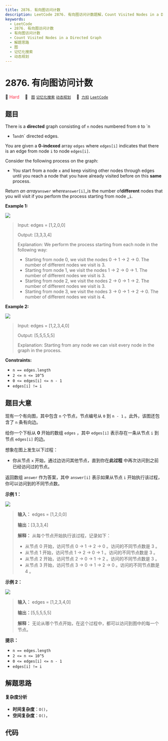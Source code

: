 ```yaml
---
title: 2876. 有向图访问计数
description: LeetCode 2876. 有向图访问计数题解，Count Visited Nodes in a Directed Graph，包含解题思路、复杂度分析以及完整的 JavaScript 代码实现。
keywords:
  - LeetCode
  - 2876. 有向图访问计数
  - 有向图访问计数
  - Count Visited Nodes in a Directed Graph
  - 解题思路
  - 图
  - 记忆化搜索
  - 动态规划
---
```


# 2876. 有向图访问计数

🔴 <font color=#ff334b>Hard</font>&emsp; 🔖&ensp; [`图`](/tag/graph.md) [`记忆化搜索`](/tag/memoization.md) [`动态规划`](/tag/dynamic-programming.md)&emsp; 🔗&ensp;[`力扣`](https://leetcode.cn/problems/count-visited-nodes-in-a-directed-graph) [`LeetCode`](https://leetcode.com/problems/count-visited-nodes-in-a-directed-graph)

## 题目

There is a **directed** graph consisting of `n` nodes numbered from `0` to `n
- 1` and `n` directed edges.

You are given a **0-indexed** array `edges` where `edges[i]` indicates that
there is an edge from node `i` to node `edges[i]`.

Consider the following process on the graph:

  * You start from a node `x` and keep visiting other nodes through edges until you reach a node that you have already visited before on this **same** process.

Return _an array_`answer` _where_`answer[i]`_is the number of**different**
nodes that you will visit if you perform the process starting from node _`i`.



**Example 1:**

![](https://assets.leetcode.com/uploads/2023/08/31/graaphdrawio-1.png)

> Input: edges = [1,2,0,0]
> 
> Output: [3,3,3,4]
> 
> Explanation: We perform the process starting from each node in the following way:
> - Starting from node 0, we visit the nodes 0 -> 1 -> 2 -> 0. The number of different nodes we visit is 3.
> - Starting from node 1, we visit the nodes 1 -> 2 -> 0 -> 1. The number of different nodes we visit is 3.
> - Starting from node 2, we visit the nodes 2 -> 0 -> 1 -> 2. The number of different nodes we visit is 3.
> - Starting from node 3, we visit the nodes 3 -> 0 -> 1 -> 2 -> 0. The number of different nodes we visit is 4.

**Example 2:**

![](https://assets.leetcode.com/uploads/2023/08/31/graaph2drawio.png)

> Input: edges = [1,2,3,4,0]
> 
> Output: [5,5,5,5,5]
> 
> Explanation: Starting from any node we can visit every node in the graph in the process.

**Constraints:**

  * `n == edges.length`
  * `2 <= n <= 10^5`
  * `0 <= edges[i] <= n - 1`
  * `edges[i] != i`


## 题目大意

现有一个有向图，其中包含 `n` 个节点，节点编号从 `0` 到 `n - 1` 。此外，该图还包含了 `n` 条有向边。

给你一个下标从 **0** 开始的数组 `edges` ，其中 `edges[i]` 表示存在一条从节点 `i` 到节点 `edges[i]` 的边。

想象在图上发生以下过程：

  * 你从节点 `x` 开始，通过边访问其他节点，直到你在**此过程** 中再次访问到之前已经访问过的节点。

返回数组 `answer` 作为答案，其中 `answer[i]` 表示如果从节点 `i` 开始执行该过程，你可以访问到的不同节点数。



**示例 1：**

![](https://assets.leetcode.com/uploads/2023/08/31/graaphdrawio-1.png)

> 
> 
> 
> 
> 
> **输入：** edges = [1,2,0,0]
> 
> **输出：**[3,3,3,4]
> 
> **解释：** 从每个节点开始执行该过程，记录如下：
> - 从节点 0 开始，访问节点 0 -> 1 -> 2 -> 0 。访问的不同节点数是 3 。
> - 从节点 1 开始，访问节点 1 -> 2 -> 0 -> 1 。访问的不同节点数是 3 。
> - 从节点 2 开始，访问节点 2 -> 0 -> 1 -> 2 。访问的不同节点数是 3 。
> - 从节点 3 开始，访问节点 3 -> 0 -> 1 -> 2 -> 0 。访问的不同节点数是 4 。
> 
> 

**示例 2：**

![](https://assets.leetcode.com/uploads/2023/08/31/graaph2drawio.png)

> 
> 
> 
> 
> 
> **输入：** edges = [1,2,3,4,0]
> 
> **输出：**[5,5,5,5,5]
> 
> **解释：** 无论从哪个节点开始，在这个过程中，都可以访问到图中的每一个节点。
> 
> 



**提示：**

  * `n == edges.length`
  * `2 <= n <= 10^5`
  * `0 <= edges[i] <= n - 1`
  * `edges[i] != i`


## 解题思路

#### 复杂度分析

- **时间复杂度**：`O()`，
- **空间复杂度**：`O()`，

## 代码

```javascript

```